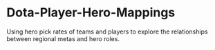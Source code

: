 # Dota-Player-Hero-Mappings
Using hero pick rates of teams and players to explore the relationships between regional metas and hero roles.
